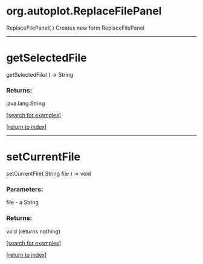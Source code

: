 # org.autoplot.ReplaceFilePanel
ReplaceFilePanel( )
Creates new form ReplaceFilePanel

***
<a name="getSelectedFile"></a>
# getSelectedFile
getSelectedFile(  ) &rarr; String



### Returns:
java.lang.String


<a href="https://github.com/autoplot/dev/search?q=getSelectedFile&unscoped_q=getSelectedFile">[search for examples]</a>

<a href="https://github.com/autoplot/documentation/blob/master/javadoc/index-all.md">[return to index]</a>

***
<a name="setCurrentFile"></a>
# setCurrentFile
setCurrentFile( String file ) &rarr; void



### Parameters:
file - a String

### Returns:
void (returns nothing)


<a href="https://github.com/autoplot/dev/search?q=setCurrentFile&unscoped_q=setCurrentFile">[search for examples]</a>

<a href="https://github.com/autoplot/documentation/blob/master/javadoc/index-all.md">[return to index]</a>

